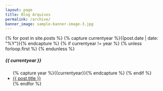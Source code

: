 ```yaml
---
layout: page
title: Blog Arquivos
permalink: /archive/
banner_image: sample-banner-image-3.jpg
---
```


<div>
  {% for post in site.posts %}
    {% capture currentyear %}{{post.date | date: "%Y"}}{% endcapture %}
    {% if currentyear != year %}
      {% unless forloop.first %}
      </ul>
      {% endunless %}
      <h5>{{ currentyear }}</h5>
      <ul>
      {% capture year %}{{currentyear}}{% endcapture %} 
    {% endif %}
    <li><a href="{{ post.url | prepend: site.baseurl }}">{{ post.title }}</a></li>
{% endfor %}
</div>